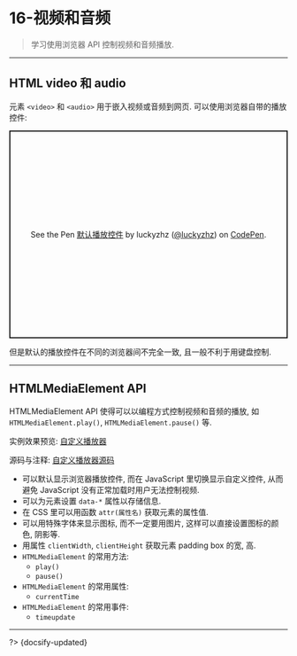 # 16-视频和音频

> 学习使用浏览器 API 控制视频和音频播放.

---

## HTML video 和 audio

元素 `<video>` 和 `<audio>` 用于嵌入视频或音频到网页. 可以使用浏览器自带的播放控件:

<p class="codepen" data-height="375" data-default-tab="html,result" data-slug-hash="bGZXJjv" data-editable="true" data-user="luckyzhz" style="height: 375px; box-sizing: border-box; display: flex; align-items: center; justify-content: center; border: 2px solid; margin: 1em 0; padding: 1em;">
  <span>See the Pen <a href="https://codepen.io/luckyzhz/pen/bGZXJjv">
  默认播放控件</a> by luckyzhz (<a href="https://codepen.io/luckyzhz">@luckyzhz</a>)
  on <a href="https://codepen.io">CodePen</a>.</span>
</p>
<script async src="https://cpwebassets.codepen.io/assets/embed/ei.js"></script>

但是默认的播放控件在不同的浏览器间不完全一致, 且一般不利于用键盘控制.

---

## HTMLMediaElement API

HTMLMediaElement API 使得可以以编程方式控制视频和音频的播放, 如 `HTMLMediaElement.play()`, `HTMLMediaElement.pause()` 等.

实例效果预览: [自定义播放器](_assets/_codes/video-audio/player.html ':ignore')

源码与注释: [自定义播放器源码](https://github.com/luckyzhz/Web-Development-zh/tree/main/_assets/_codes/video-audio/)

- 可以默认显示浏览器播放控件, 而在 JavaScript 里切换显示自定义控件, 从而避免 JavaScript 没有正常加载时用户无法控制视频.
- 可以为元素设置 `data-*` 属性以存储信息.
- 在 CSS 里可以用函数 `attr(属性名)` 获取元素的属性值.
- 可以用特殊字体来显示图标, 而不一定要用图片, 这样可以直接设置图标的颜色, 阴影等.
- 用属性 `clientWidth`, `clientHeight` 获取元素 padding box 的宽, 高.
- `HTMLMediaElement` 的常用方法:
  - `play()`
  - `pause()`
- `HTMLMediaElement` 的常用属性:
  - `currentTime`
- `HTMLMediaElement` 的常用事件:
  - `timeupdate`



---

?> {docsify-updated}